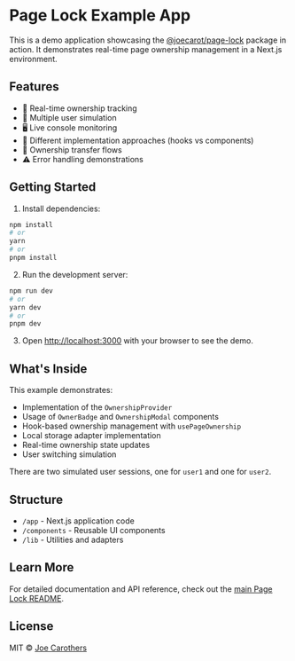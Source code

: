 # Page Lock Example App

This is a demo application showcasing the [@joecarot/page-lock](https://github.com/joecarothers/page-lock) package in action. It demonstrates real-time page ownership management in a Next.js environment.

## Features

- 🔄 Real-time ownership tracking
- 👥 Multiple user simulation
- 🖥️ Live console monitoring
- 🎯 Different implementation approaches (hooks vs components)
- 🔄 Ownership transfer flows
- ⚠️ Error handling demonstrations

## Getting Started

1. Install dependencies:

```bash
npm install
# or
yarn
# or
pnpm install
```

2. Run the development server:

```bash
npm run dev
# or
yarn dev
# or
pnpm dev
```

3. Open [http://localhost:3000](http://localhost:3000) with your browser to see the demo.

## What's Inside

This example demonstrates:

- Implementation of the `OwnershipProvider`
- Usage of `OwnerBadge` and `OwnershipModal` components
- Hook-based ownership management with `usePageOwnership`
- Local storage adapter implementation
- Real-time ownership state updates
- User switching simulation

There are two simulated user sessions, one for `user1` and one for `user2`.

## Structure

- `/app` - Next.js application code
- `/components` - Reusable UI components
- `/lib` - Utilities and adapters

## Learn More

For detailed documentation and API reference, check out the [main Page Lock README](../README.md).

## License

MIT © [Joe Carothers](https://josephcarothers.com)
